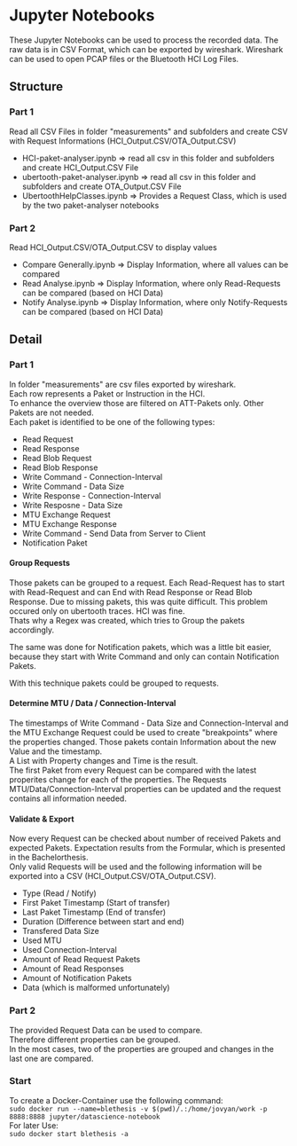 # Jupyter Notebooks
These Jupyter Notebooks can be used to process the recorded data.
The raw data is in CSV Format, which can be exported by wireshark. Wireshark can be used to open PCAP files or the Bluetooth HCI Log Files.

## Structure
### Part 1
Read all CSV Files in folder "measurements" and subfolders and create CSV with Request Informations (HCI_Output.CSV/OTA_Output.CSV)
- HCI-paket-analyser.ipynb => read all csv in this folder and subfolders and create HCI_Output.CSV File
- ubertooth-paket-analyser.ipynb => read all csv in this folder and subfolders and create OTA_Output.CSV File
- UbertoothHelpClasses.ipynb => Provides a Request Class, which is used by the two paket-analyser notebooks
### Part 2
Read HCI_Output.CSV/OTA_Output.CSV to display values
- Compare Generally.ipynb => Display Information, where all values can be compared
- Read Analyse.ipynb => Display Information, where only Read-Requests can be compared (based on HCI Data)
- Notify Analyse.ipynb => Display Information, where only Notify-Requests can be compared (based on HCI Data)

## Detail
### Part 1
In folder "measurements" are csv files exported by wireshark.  
Each row represents a Paket or Instruction in the HCI.  
To enhance the overview those are filtered on ATT-Pakets only. Other Pakets are not needed.  
Each paket is identified to be one of the following types:
- Read Request
- Read Response
- Read Blob Request
- Read Blob Response
- Write Command - Connection-Interval
- Write Command - Data Size
- Write Response - Connection-Interval
- Write Resposne - Data Size
- MTU Exchange Request
- MTU Exchange Response
- Write Command - Send Data from Server to Client
- Notification Paket 

#### Group Requests
Those pakets can be grouped to a request. Each Read-Request has to start with Read-Request and can End with Read Response or Read Blob Response. Due to missing pakets, this was quite difficult. This problem occured only on ubertooth traces. HCI was fine.  
Thats why a Regex was created, which tries to Group the pakets accordingly.

The same was done for Notification pakets, which was a little bit easier, because they start with Write Command and only can contain Notification Pakets.

With this technique pakets could be grouped to requests.
#### Determine MTU / Data / Connection-Interval
The timestamps of Write Command - Data Size and Connection-Interval and the MTU Exchange Request could be used to create "breakpoints" where the properties changed. Those pakets contain Information about the new Value and the timestamp.  
A List with Property changes and Time is the result.  
The first Paket from every Request can be compared with the latest properites change for each of the properties. The Requests MTU/Data/Connection-Interval properties can be updated and the request contains all information needed.

#### Validate & Export
Now every Request can be checked about number of received Pakets and expected Pakets. Expectation results from the Formular, which is presented in the Bachelorthesis.  
Only valid Requests will be used and the following information will be exported into a CSV (HCI_Output.CSV/OTA_Output.CSV).
- Type (Read / Notify)
- First Paket Timestamp (Start of transfer)
- Last Paket Timestamp (End of transfer)
- Duration (Difference between start and end)
- Transfered Data Size
- Used MTU
- Used Connection-Interval
- Amount of Read Request Pakets
- Amount of Read Responses
- Amount of Notification Pakets
- Data (which is malformed unfortunately)

### Part 2
The provided Request Data can be used to compare.  
Therefore different properties can be grouped.  
In the most cases, two of the properties are grouped and changes in the last one are compared.  


### Start
To create a Docker-Container use the following command:  
```sudo docker run --name=blethesis -v $(pwd)/.:/home/jovyan/work -p 8888:8888 jupyter/datascience-notebook```  
For later Use:  
```sudo docker start blethesis -a```  


